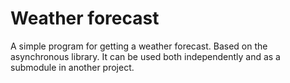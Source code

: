 # Weather forecast

A simple program for getting a weather forecast. Based on the asynchronous library. It can be used both independently and as a submodule in another project.
